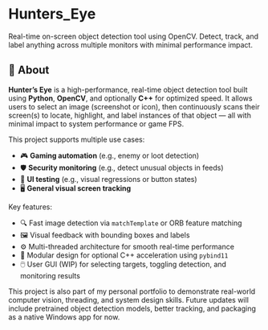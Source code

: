 # Hunters_Eye

Real-time on-screen object detection tool using OpenCV. Detect, track, and label anything across multiple monitors with minimal performance impact.

## 🧠 About

**Hunter’s Eye** is a high-performance, real-time object detection tool built using **Python**, **OpenCV**, and optionally **C++** for optimized speed. It allows users to select an image (screenshot or icon), then continuously scans their screen(s) to locate, highlight, and label instances of that object — all with minimal impact to system performance or game FPS.

This project supports multiple use cases:
- 🎮 **Gaming automation** (e.g., enemy or loot detection)
- 🛡 **Security monitoring** (e.g., detect unusual objects in feeds)
- 🧪 **UI testing** (e.g., visual regressions or button states)
- 🖥 **General visual screen tracking**

Key features:
- 🔍 Fast image detection via `matchTemplate` or ORB feature matching
- 🖼️ Visual feedback with bounding boxes and labels
- ⚙️ Multi-threaded architecture for smooth real-time performance
- 🧱 Modular design for optional C++ acceleration using `pybind11`
- 🖱️ User GUI (WIP) for selecting targets, toggling detection, and monitoring results

This project is also part of my personal portfolio to demonstrate real-world computer vision, threading, and system design skills. Future updates will include pretrained object detection models, better tracking, and packaging as a native Windows app for now.

